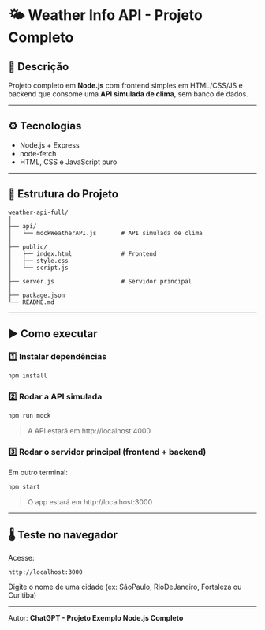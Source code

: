 
# 🌤️ Weather Info API - Projeto Completo

## 🧩 Descrição
Projeto completo em **Node.js** com frontend simples em HTML/CSS/JS e backend que consome uma **API simulada de clima**, sem banco de dados.

---

## ⚙️ Tecnologias
- Node.js + Express
- node-fetch
- HTML, CSS e JavaScript puro

---

## 📁 Estrutura do Projeto
```
weather-api-full/
│
├── api/
│   └── mockWeatherAPI.js       # API simulada de clima
│
├── public/
│   ├── index.html              # Frontend
│   ├── style.css
│   └── script.js
│
├── server.js                   # Servidor principal
│
├── package.json
└── README.md
```

---

## ▶️ Como executar

### 1️⃣ Instalar dependências
```bash
npm install
```

### 2️⃣ Rodar a API simulada
```bash
npm run mock
```
> A API estará em http://localhost:4000

### 3️⃣ Rodar o servidor principal (frontend + backend)
Em outro terminal:
```bash
npm start
```
> O app estará em http://localhost:3000

---

## 🌡️ Teste no navegador
Acesse:
```
http://localhost:3000
```
Digite o nome de uma cidade (ex: SãoPaulo, RioDeJaneiro, Fortaleza ou Curitiba)

---
Autor: **ChatGPT - Projeto Exemplo Node.js Completo**
